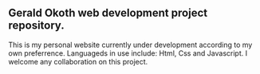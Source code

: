 ## Gerald Okoth web development project repository.
 This is my personal website currently under development according to my own preferrence.
 Languageds in use include: Html, Css and Javascript.
 I welcome any collaboration on this project.

